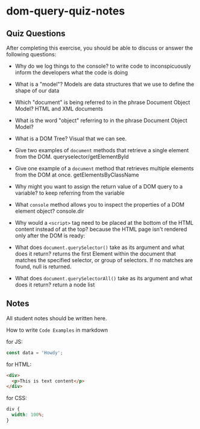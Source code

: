 # dom-query-quiz-notes

## Quiz Questions

After completing this exercise, you should be able to discuss or answer the following questions:

- Why do we log things to the console?
  to write code to inconspicuously inform the developers what the code is doing
- What is a "model"?
  Models are data structures that we use to define the shape of our data
- Which "document" is being referred to in the phrase Document Object Model?
  HTML and XML documents
- What is the word "object" referring to in the phrase Document Object Model?

- What is a DOM Tree?
  Visual that we can see.
- Give two examples of `document` methods that retrieve a single element from the DOM.
  queryselector/getElementById
- Give one example of a `document` method that retrieves multiple elements from the DOM at once.
  getElementsByClassName
- Why might you want to assign the return value of a DOM query to a variable?
  to keep referring from the variable
- What `console` method allows you to inspect the properties of a DOM element object?
  console.dir
- Why would a `<script>` tag need to be placed at the bottom of the HTML content instead of at the top?
  because the HTML page isn't rendered only after the DOM is ready:
- What does `document.querySelector()` take as its argument and what does it return?
  returns the first Element within the document that matches the specified selector, or group of selectors. If no matches are found, null is returned.
- What does `document.querySelectorAll()` take as its argument and what does it return?
  return a node list

## Notes

All student notes should be written here.

How to write `Code Examples` in markdown

for JS:

```javascript
const data = 'Howdy';
```

for HTML:

```html
<div>
  <p>This is text content</p>
</div>
```

for CSS:

```css
div {
  width: 100%;
}
```
